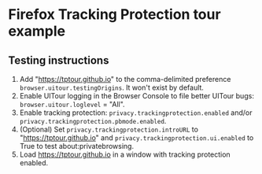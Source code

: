 # Firefox Tracking Protection tour example

## Testing instructions
1. Add "https://tptour.github.io" to the comma-delimited preference `browser.uitour.testingOrigins`. It won't exist by default.
2. Enable UITour logging in the Browser Console to file better UITour bugs: `browser.uitour.loglevel` = "All".
3. Enable tracking protection: `privacy.trackingprotection.enabled` and/or `privacy.trackingprotection.pbmode.enabled`.
4. (Optional) Set `privacy.trackingprotection.introURL` to "https://tptour.github.io" and `privacy.trackingprotection.ui.enabled` to True to test about:privatebrowsing.
5. Load https://tptour.github.io in a window with tracking protection enabled.
